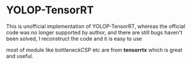 # YOLOP-TensorRT
This is unofficial implementation of YOLOP-TensorRT, whereas the official code was no longer supported by author, and there are still bugs haven't been solved, I reconstruct the code and it is easy to use

most of module like bottleneckCSP etc are from **tensorrtx** which is great and useful.



